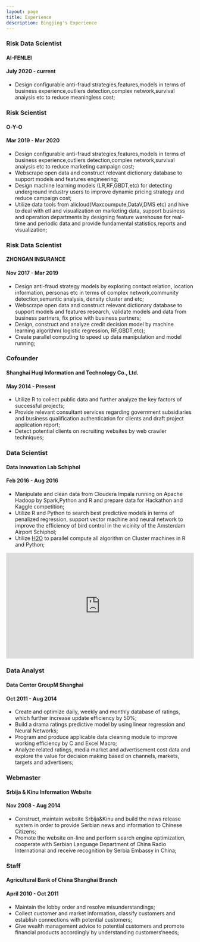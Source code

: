 ```yaml
---
layout: page
title: Experience
description: Bingjing's Experience
---
```

###  Risk Data Scientist  
####  AI-FENLEI
####  July 2020 - current

- Design configurable anti-fraud strategies,features,models in terms of business experience,outliers detection,complex network,survival anaiysis etc to reduce meaningless cost;<br />

###  Risk  Scientist  
####  O-Y-O  
####  Mar 2019 - Mar 2020

- Design configurable anti-fraud strategies,features,models in terms of business experience,outliers detection,complex network,survival anaiysis etc to reduce marketing campaign cost;<br />
- Webscrape open data and construct relevant dictionary database to support models and features engineering; <br />
- Design machine learning models (LR,RF,GBDT,etc) for detecting underground industry users to improve dynamic pricing strategy and reduce campaign cost; <br />
- Utilize data tools from alicloud(Maxcoumpute,DataV,DMS etc) and hive to deal with etl and visualization on marketing data, support business and operation departments by designing feature warehouse for real-time and periodic data and provide fundamental statistics,reports and visualization; <br />

###  Risk Data Scientist  
#### ZHONGAN INSURANCE  
####  Nov 2017 - Mar 2019

- Design anti-fraud strategy models by exploring contact relation, location information,
personas etc in terms of complex network,community detection,semantic analysis, density cluster and etc; <br />
- Webscrape open data and construct relevant dictionary database to support models and features research,
  validate models and data from business partners, fix price with business partners; <br />
- Design, construct and analyze credit decision model by machine learning algorithm(
logistic regression, RF,GBDT,etc); <br />
- Create parallel computing to speed up data manipulation and model running; <br />


###  Cofounder  
####  Shanghai Huqi Information and Technology Co., Ltd.  
####  May 2014 - Present

- Utilize R to collect public data and further analyze the key factors of successful projects; <br />
- Provide relevant consultant services regarding government subsidiaries and business qualification authentication for clients and draft project application report; <br />
- Detect potential clients on recruiting websites by web crawler techniques; <br />


###  Data Scientist 
####  Data Innovation Lab Schiphol  
####  Feb 2016 - Aug 2016

- Manipulate and clean data from Cloudera Impala running on Apache Hadoop by Spark,Python and R and prepare data for Hackathon and Kaggle competition;<br />
- Utilize R and Python to search best predictive models in terms of penalized regression, support vector machine and neural network to improve the efficiency of bird control in the vicinity of the Amsterdam Airport Schiphol;<br />
- Utilize [H2O](https://www.h2o.ai/) to parallel compute all algorithm on Cluster machines in R and Python;<br />

<div style="position:relative;height:0;padding-bottom:56.25%"><iframe src="https://www.youtube.com/embed/yt3SOl3uVsg?ecver=2" width="640" height="360" frameborder="0" style="position:absolute;width:100%;height:100%;left:0" allowfullscreen></iframe></div>


###  Data Analyst
####  Data Center GroupM Shanghai 
####  Oct 2011 - Aug 2014

-	Create and optimize daily, weekly and monthly database of ratings, which further increase update efficiency by 50%;<br/>
-	Build a drama ratings predictive model by using linear regression and Neural Networks;<br/>
-	Program and produce applicable data cleaning module to improve working efficiency by C and Excel Macro;<br/>
-	Analyze related ratings, media market and advertisement cost data and explore the value for decision making based on channels, markets, targets and advertisers;<br/>


###  Webmaster
####  Srbija & Kinu Information Website
####  Nov 2008 - Aug 2014

- Construct, maintain website Srbija&Kinu and build the news release system in order to provide Serbian news and information to Chinese Citizens;<br/>
- Promote the website on-line and perform search engine optimization, cooperate with Serbian Language Department of China Radio International and receive recognition by Serbia Embassy in China;<br/>


###  Staff
####  Agricultural Bank of China Shanghai Branch
####  April 2010 - Oct 2011

-	Maintain the lobby order and resolve misunderstandings;<br/>
-	Collect customer and market information, classify customers and establish connections with potential customers;<br/>
-	Give wealth management advice to potential customers and promote financial products accordingly by understanding customers‘needs;<br/>


